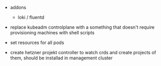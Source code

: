 - addons
    - loki / fluentd
- replace kubeadm controlplane with a something that doesn't require provisioning machines with shell scripts
- set resources for all pods

- create hetzner projekt controller to watch crds and create projects of them, should be installad in management cluster